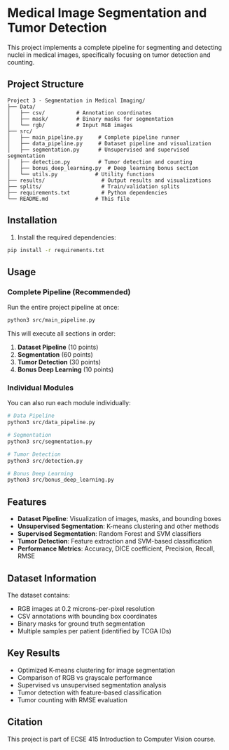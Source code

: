 # Medical Image Segmentation and Tumor Detection

This project implements a complete pipeline for segmenting and detecting nuclei in medical images, specifically focusing on tumor detection and counting.

## Project Structure

```
Project 3 - Segmentation in Medical Imaging/
├── Data/
│   ├── csv/          # Annotation coordinates
│   ├── mask/         # Binary masks for segmentation
│   └── rgb/          # Input RGB images
├── src/
│   ├── main_pipeline.py     # Complete pipeline runner
│   ├── data_pipeline.py     # Dataset pipeline and visualization
│   ├── segmentation.py      # Unsupervised and supervised segmentation
│   ├── detection.py         # Tumor detection and counting
│   ├── bonus_deep_learning.py  # Deep learning bonus section
│   └── utils.py            # Utility functions
├── results/                  # Output results and visualizations
├── splits/                   # Train/validation splits
├── requirements.txt          # Python dependencies
└── README.md               # This file
```

## Installation

1. Install the required dependencies:
```bash
pip install -r requirements.txt
```

## Usage

### Complete Pipeline (Recommended)

Run the entire project pipeline at once:

```bash
python3 src/main_pipeline.py
```

This will execute all sections in order:
1. **Dataset Pipeline** (10 points)
2. **Segmentation** (60 points) 
3. **Tumor Detection** (30 points)
4. **Bonus Deep Learning** (10 points)

### Individual Modules

You can also run each module individually:

```bash
# Data Pipeline
python3 src/data_pipeline.py

# Segmentation
python3 src/segmentation.py

# Tumor Detection
python3 src/detection.py

# Bonus Deep Learning
python3 src/bonus_deep_learning.py
```

## Features

- **Dataset Pipeline**: Visualization of images, masks, and bounding boxes
- **Unsupervised Segmentation**: K-means clustering and other methods
- **Supervised Segmentation**: Random Forest and SVM classifiers
- **Tumor Detection**: Feature extraction and SVM-based classification
- **Performance Metrics**: Accuracy, DICE coefficient, Precision, Recall, RMSE

## Dataset Information

The dataset contains:
- RGB images at 0.2 microns-per-pixel resolution
- CSV annotations with bounding box coordinates
- Binary masks for ground truth segmentation
- Multiple samples per patient (identified by TCGA IDs)

## Key Results

- Optimized K-means clustering for image segmentation
- Comparison of RGB vs grayscale performance
- Supervised vs unsupervised segmentation analysis
- Tumor detection with feature-based classification
- Tumor counting with RMSE evaluation

## Citation

This project is part of ECSE 415 Introduction to Computer Vision course. 